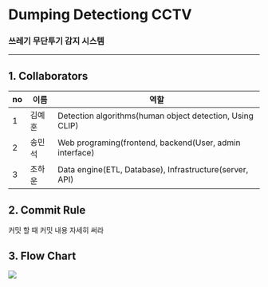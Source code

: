 # Dumping Detectiong CCTV
 ### 쓰레기 무단투기 감지 시스템

---

## 1. Collaborators

|no|이름|역할|
|---|---|---|
|1|김예훈|Detection algorithms(human object detection, Using CLIP) |
|2|송민석|Web programing(frontend, backend(User, admin interface)|
|3|조하운|Data engine(ETL, Database), Infrastructure(server, API)

## 2. Commit Rule

커밋 할 때 커밋 내용 자세히 써라

## 3. Flow Chart

 ![](https://velog.velcdn.com/images/johaun12/post/4392cc7b-8cce-4090-8cd0-1d0c664bbb0c/image.png)

